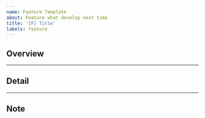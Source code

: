 ```yaml
---
name: Feature Template
about: Feature what develop next time
title: '[F] Title'
labels: feature
---
```


## Overview

---

## Detail

---

## Note
